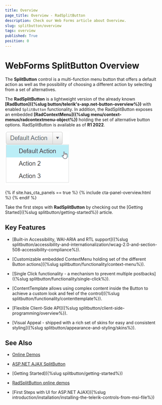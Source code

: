```yaml
---
title: Overview
page_title: Overview - RadSplitButton
description: Check our Web Forms article about Overview.
slug: splitbutton/overview
tags: overview
published: True
position: 0
---
```


# WebForms SplitButton Overview

The **SplitButton** control is a multi-function menu button that offers a default action as well as the possibility of choosing a different action by selecting from a set of alternatives.

The **RadSplitButton** is a lightweight version of the already known **[RadButton]({%slug button/telerik's-asp.net-button-overview%})** with enabled `SplitButton` functionality. In addition, the RadSplitButton exposes an embedded **[RadContextMenu]({%slug menu/context-menus/radcontextmenu-object%})** holding the set of alternative button options. RadSplitButton is available as of **R1 2022**.

![WebForms SplitButton sample image](images/overview.gif "WebForms SplitButton sample image")

{% if site.has_cta_panels == true %}
{% include cta-panel-overview.html %}
{% endif %}

Take the first steps with **RadSplitButton** by checking out the [Getting Started]({%slug splitbutton/getting-started%}) article.

## Key Features

 * [Built-in Accessibility, WAI-ARIA and RTL support]({%slug splitbutton/accessibility-and-internationalization/wcag-2.0-and-section-508-accessibility-compliance%}).

 * [Customizable embedded ContextMenu holding set of the different Button actions]({%slug splitbutton/functionality/context-menu%}).

 * [Single Click functionality - a mechanism to prevent multiple postbacks]({%slug splitbutton/functionality/single-click%}).

 * [ContentTemplate allows using complex content inside the Button to achieve a custom look and feel of the control]({%slug splitbutton/functionality/contenttemplate%}).

 * [Flexible Client-Side API]({%slug splitbutton/client-side-programming/overview%}).

 * [Visual Appeal - shipped with a rich set of skins for easy and consistent styling]({%slug splitbutton/appearance-and-styling/skins%}).


## See Also

 * [Online Demos](https://demos.telerik.com/aspnet-ajax/splitbutton/overview/defaultcs.aspx)
 
 * [ASP.NET AJAX SplitButton](https://www.telerik.com/products/aspnet-ajax/splitbutton.aspx)

 * [Getting Started]({%slug splitbutton/getting-started%})
 * [RadSplitButton online demos](https://demos.telerik.com/aspnet-ajax/splitbutton/overview/defaultcs.aspx)
 * [First Steps with UI for ASP.NET AJAX]({%slug introduction/installation/installing-the-telerik-controls-from-msi-file%}) 

